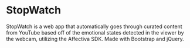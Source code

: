 # StopWatch
StopWatch is a web app that automatically goes through curated content from YouTube based off of the emotional states detected in the viewer by the webcam, utilizing the Affectiva SDK. Made with Bootstrap and jQuery.